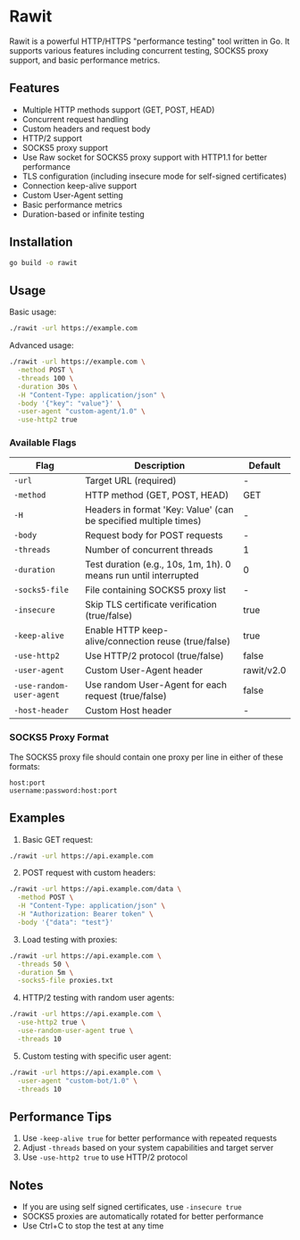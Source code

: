 # Rawit

Rawit is a powerful HTTP/HTTPS "performance testing" tool written in Go. It supports various features including concurrent testing, SOCKS5 proxy support, and basic performance metrics.

## Features

- Multiple HTTP methods support (GET, POST, HEAD)
- Concurrent request handling
- Custom headers and request body
- HTTP/2 support
- SOCKS5 proxy support
- Use Raw socket for SOCKS5 proxy support with HTTP1.1 for better performance
- TLS configuration (including insecure mode for self-signed certificates)
- Connection keep-alive support
- Custom User-Agent setting
- Basic performance metrics
- Duration-based or infinite testing

## Installation

```bash
go build -o rawit
```

## Usage

Basic usage:
```bash
./rawit -url https://example.com
```

Advanced usage:
```bash
./rawit -url https://example.com \
  -method POST \
  -threads 100 \
  -duration 30s \
  -H "Content-Type: application/json" \
  -body '{"key": "value"}' \
  -user-agent "custom-agent/1.0" \
  -use-http2 true
```

### Available Flags

| Flag | Description | Default |
|------|-------------|---------|
| `-url` | Target URL (required) | - |
| `-method` | HTTP method (GET, POST, HEAD) | GET |
| `-H` | Headers in format 'Key: Value' (can be specified multiple times) | - |
| `-body` | Request body for POST requests | - |
| `-threads` | Number of concurrent threads | 1 |
| `-duration` | Test duration (e.g., 10s, 1m, 1h). 0 means run until interrupted | 0 |
| `-socks5-file` | File containing SOCKS5 proxy list | - |
| `-insecure` | Skip TLS certificate verification (true/false) | true |
| `-keep-alive` | Enable HTTP keep-alive/connection reuse (true/false) | true |
| `-use-http2` | Use HTTP/2 protocol (true/false) | false |
| `-user-agent` | Custom User-Agent header | rawit/v2.0 |
| `-use-random-user-agent` | Use random User-Agent for each request (true/false) | false |
| `-host-header` | Custom Host header | - |

### SOCKS5 Proxy Format

The SOCKS5 proxy file should contain one proxy per line in either of these formats:
```
host:port
username:password:host:port
```

## Examples

1. Basic GET request:
```bash
./rawit -url https://api.example.com
```

2. POST request with custom headers:
```bash
./rawit -url https://api.example.com/data \
  -method POST \
  -H "Content-Type: application/json" \
  -H "Authorization: Bearer token" \
  -body '{"data": "test"}'
```

3. Load testing with proxies:
```bash
./rawit -url https://api.example.com \
  -threads 50 \
  -duration 5m \
  -socks5-file proxies.txt
```

4. HTTP/2 testing with random user agents:
```bash
./rawit -url https://api.example.com \
  -use-http2 true \
  -use-random-user-agent true \
  -threads 10
```

5. Custom testing with specific user agent:
```bash
./rawit -url https://api.example.com \
  -user-agent "custom-bot/1.0" \
  -threads 10
```

## Performance Tips

1. Use `-keep-alive true` for better performance with repeated requests
2. Adjust `-threads` based on your system capabilities and target server
3. Use `-use-http2 true` to use HTTP/2 protocol

## Notes

- If you are using self signed certificates, use `-insecure true`
- SOCKS5 proxies are automatically rotated for better performance
- Use Ctrl+C to stop the test at any time
